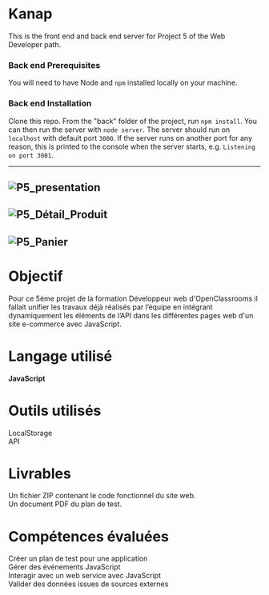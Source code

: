 # Kanap #

This is the front end and back end server for Project 5 of the Web Developer path.

### Back end Prerequisites ###

You will need to have Node and `npm` installed locally on your machine.

### Back end Installation ###

Clone this repo. From the "back" folder of the project, run `npm install`. You 
can then run the server with `node server`. 
The server should run on `localhost` with default port `3000`. If the
server runs on another port for any reason, this is printed to the
console when the server starts, e.g. `Listening on port 3001`. 

---
![P5_presentation](https://github.com/chrbour/Kanap/assets/108238838/d3929659-779f-4ec3-a8da-38660582d8c4)
---
![P5_Détail_Produit](https://github.com/chrbour/Kanap/assets/108238838/8b53f7e2-d4cc-43b5-8e5f-03dcbf25b349)
---
![P5_Panier](https://github.com/chrbour/Kanap/assets/108238838/6d7b0444-a1f9-4e98-a520-948bc643c566)
---
# Objectif
Pour ce 5ème projet de la formation Développeur web d'OpenClassrooms il fallait unifier les travaux déjà réalisés par l’équipe en intégrant dynamiquement les éléments de l’API dans les différentes pages web d'un site e-commerce avec JavaScript.

# Langage utilisé
**JavaScript**

# Outils utilisés
LocalStorage  
API

# Livrables
Un fichier ZIP contenant le code fonctionnel du site web.  
Un document PDF du plan de test.

# Compétences évaluées
Créer un plan de test pour une application  
Gérer des événements JavaScript  
Interagir avec un web service avec JavaScript  
Valider des données issues de sources externes  


